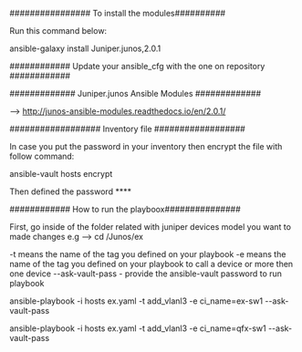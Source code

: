 
################ To install the modules##########

Run this command below:

ansible-galaxy install Juniper.junos,2.0.1


############ Update your ansible_cfg with the one on repository ############


############# Juniper.junos Ansible Modules #############

--> http://junos-ansible-modules.readthedocs.io/en/2.0.1/

################## Inventory file ##################

In case you put the password in your inventory then encrypt the file with follow command:

ansible-vault hosts encrypt 

Then defined the password ****


############ How to run the playboox###############

First, go inside of the folder related with juniper devices model you want to made changes
e.g --> cd /Junos/ex

-t means the name of the tag you defined on your playbook
-e means the name of the tag you defined on your playbook to call a device or more then one device
--ask-vault-pass - provide the ansible-vault password to run playbook


ansible-playbook -i hosts ex.yaml -t add_vlanl3 -e ci_name=ex-sw1 --ask-vault-pass


ansible-playbook -i hosts ex.yaml -t add_vlanl3 -e ci_name=qfx-sw1 --ask-vault-pass
